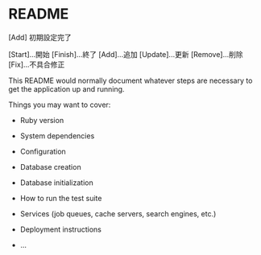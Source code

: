 # README

[Add] 初期設定完了

[Start]...開始
[Finish]...終了
[Add]...追加
[Update]...更新
[Remove]...削除
[Fix]...不具合修正

This README would normally document whatever steps are necessary to get the
application up and running.

Things you may want to cover:

* Ruby version

* System dependencies

* Configuration

* Database creation

* Database initialization

* How to run the test suite

* Services (job queues, cache servers, search engines, etc.)

* Deployment instructions

* ...
